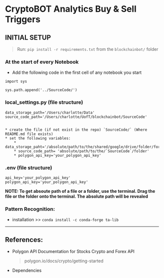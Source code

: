 # CryptoBOT Analytics Buy &amp; Sell Triggers

## INITIAL SETUP
> Run: `pip install -r requirements.txt` from the `blockchainbot/` folder

### At the start of every Notebook
* Add the following code in the first cell of any notebook you start
```
import sys

sys.path.append('../SourceCode/')
```

### local_settings.py (file structure)
    data_storage_path='/Users/charlotte/Data'
    source_code_path='/Users/charlotte/UofT/blockchainbot/SourceCode'
    
    
    * create the file (if not exist in the repo) `SourceCode/` (Where README.md file exists)
    * set the following variables:
        * data_storage_paht='/absolute/path/to/the/shared/google/drive/folder/for/data'
        * source_code_path= 'absolute/path/to/the/`SourceCode`/folder'
        * polygon_api_key='your_polygon_api_key'

### .env (file structure)
    api_key='your_polygon_api_key'
    polygon_api_key='your_polygon_api_key'

**NOTE: To get absoute path of a file or a folder, use the terminal. Drag the file or the folder onto the terminal. The absolute path will be revealed**

### Pattern Recognition:
* installation >> `conda install -c conda-forge ta-lib`
___
## References:

* Polygon API Documentation for Stocks Crypto and Forex API
    > polygon.io/docs/crypto/getting-started
* Dependencies

